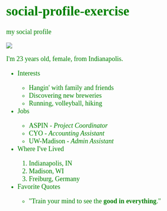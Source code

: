 # social-profile-exercise
my social profile
<html>
	<head>
		<title>Tori Becher</title>
	</head>
	<body style="color: green; font-family: Calisto MT; font-size: 18px">
	    <img src="http://www.rsc.org/chemistryworld/sites/default/files/upload/sunflower_shutterstock_300.jpg"/>
	    <p>I'm 23 years old, female, from Indianapolis.</p>
	    <ul>
	        <li>Interests</li>
	            <ul>
	                <li>Hangin' with family and friends</li>
	                <li>Discovering new breweries</li>
	                <li>Running, volleyball, hiking</li>
	            </ul>
	        <li>Jobs</li>
	            <ul>
	                <li>ASPIN - <em>Project Coordinator</em></li>
	                <li>CYO - <em>Accounting Assistant</em></li>
	                <li>UW-Madison - <em>Admin Assistant</em></li>
	            </ul>
	        <li>Where I've Lived</li>
	            <ol>
	                <li>Indianapolis, IN</li>
	                <li>Madison, WI</li>
	                <li>Freiburg, Germany</li>
	            </ol>
	        <li>Favorite Quotes</li>
	            <ul>
	                <li>"Train your mind to see the <strong>good in everything</strong>."</li>
	            </ul>
	    </ul>
	</body>
</html>
